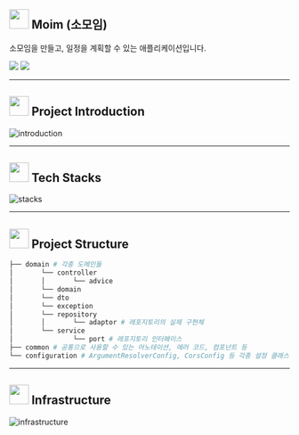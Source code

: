 ## <img src="https://github.com/salbyul/Coro-backend/assets/103320798/454c5fa5-5865-4455-b896-719a325dc6ca" width="35"> Moim (소모임)

소모임을 만들고, 일정을 계획할 수 있는 애플리케이션입니다.

<a href="https://moim.ddns.net"><img src="https://img.shields.io/badge/moim.ddns.net-green?style=flat&logo=google-chrome&logoColor=white"/></a>
<a href="https://docs.google.com/presentation/d/1f03y7rBJ5tpDzdI2Xu8-OQXZ8tXkoaUd/edit?usp=sharing&ouid=114684528043505558187&rtpof=true&sd=true"><img src="https://img.shields.io/badge/portfolio-orange?style=flat&logo=google-chrome&logoColor=white"/></a>

---

## <img src="https://github.com/salbyul/Coro-backend/assets/103320798/985fe379-befb-442c-80ee-1cc6d0b1c8a7" width="35"> Project Introduction

![introduction](https://github.com/salbyul/Coro-backend/assets/103320798/b6099bbc-4f4b-4b26-bea1-b7609fd26438)

---

## <img src="https://github.com/salbyul/Coro-backend/assets/103320798/195638e9-e997-4be4-bb6c-a2a903898cf6" width="35"> Tech Stacks

![stacks](https://github.com/salbyul/Coro-backend/assets/103320798/de238388-44a5-46fb-8add-ef5f449d6649)

---

## <img src="https://github.com/salbyul/Coro-backend/assets/103320798/3874412c-0bc9-4694-a5b2-cb606c6b5fa7" width="35"> Project Structure

``` bash
├── domain # 각종 도메인들
│       └── controller
│       │       └── advice
│       └── domain
│       └── dto
│       └── exception
│       └── repository
│       │       └── adaptor # 레포지토리의 실제 구현체
│       └── service
│               └── port # 레포지토리 인터페이스
├── common # 공통으로 사용할 수 있는 어노테이션, 에러 코드, 컴포넌트 등
└── configuration # ArgumentResolverConfig, CorsConfig 등 각종 설정 클래스

```

---

## <img src="https://github.com/salbyul/Coro-backend/assets/103320798/d76761f9-b4d0-46c8-99da-932e3ad1df8c" width="35"> Infrastructure

![infrastructure](https://github.com/salbyul/Coro-backend/assets/103320798/1bee0b90-33df-460b-b5b0-c3079ab21482)